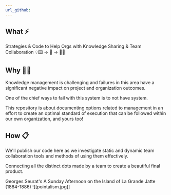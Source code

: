 ```yaml
---
url_github:
---
```

## What ⚡
Strategies & Code to Help Orgs with Knowledge Sharing & Team Collaboration
💡⌨️ -> 🏢 -> 🧠🤝
## Why 🤷‍♂️
Knowledge management is challenging and failures in this area have a significant negative impact on project and organization outcomes. 

One of the chief ways to fail with this system is to not have system. 

This repository is about documenting options related to management in an effort to create an optimal standard of execution that can be followed within our own organization, and yours too!
## How 📋
We'll publish our code here as we investigate static and dynamic team collaboration tools and methods of using them effectively. 

Connecting all the distinct dots made by a team to create a beautiful final product. 

Georges Seurat's A Sunday Afternoon on the Island of La Grande Jatte (1884-1886)
![[pointalism.jpg]]